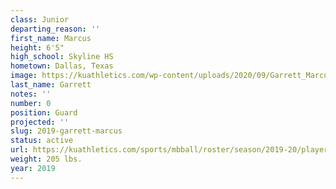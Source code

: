 ```yaml
---
class: Junior
departing_reason: ''
first_name: Marcus
height: 6'5"
high_school: Skyline HS
hometown: Dallas, Texas
image: https://kuathletics.com/wp-content/uploads/2020/09/Garrett_Marcus_09082020-600x500.jpg
last_name: Garrett
notes: ''
number: 0
position: Guard
projected: ''
slug: 2019-garrett-marcus
status: active
url: https://kuathletics.com/sports/mbball/roster/season/2019-20/player/marcus-garrett/
weight: 205 lbs.
year: 2019
---
```


